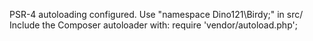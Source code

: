 PSR-4 autoloading configured. Use "namespace Dino121\Birdy;" in src/
Include the Composer autoloader with: require 'vendor/autoload.php';
